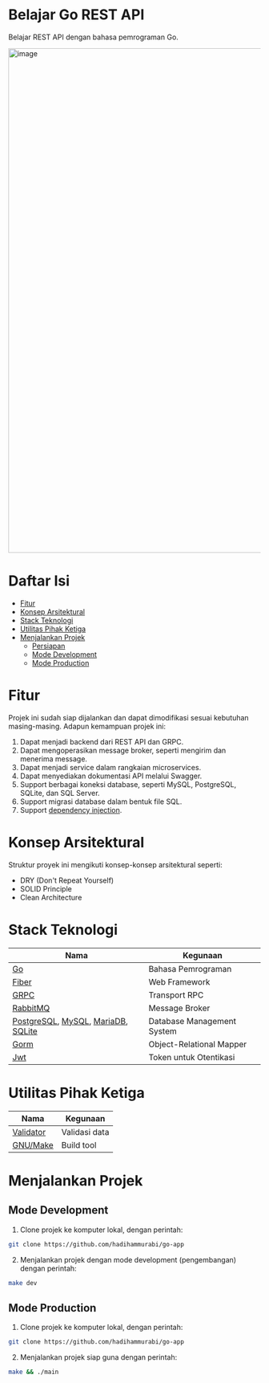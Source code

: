 # Belajar Go REST API
Belajar REST API dengan bahasa pemrograman Go.

<img width="1005" alt="image" src="https://user-images.githubusercontent.com/16364286/205443523-557129d2-fbaa-4391-8f58-1c1a2757ee9a.png">

# Daftar Isi
* [Fitur](#fitur)
* [Konsep Arsitektural](#konsep-arsitektural)
* [Stack Teknologi](#stack-teknologi)
* [Utilitas Pihak Ketiga](#utilitas-pihak-ketiga)
* [Menjalankan Projek](#menjalankan-projek)
  * [Persiapan](#persiapan)
  * [Mode Development](#mode-development)
  * [Mode Production](#mode-production)

# Fitur
Projek ini sudah siap dijalankan dan dapat dimodifikasi sesuai kebutuhan masing-masing. Adapun kemampuan projek ini:
1. Dapat menjadi backend dari REST API dan GRPC.
2. Dapat mengoperasikan message broker, seperti mengirim dan menerima message.
3. Dapat menjadi service dalam rangkaian microservices.
4. Dapat menyediakan dokumentasi API melalui Swagger.
5. Support berbagai koneksi database, seperti MySQL, PostgreSQL, SQLite, dan SQL Server.
6. Support migrasi database dalam bentuk file SQL.
7. Support [dependency injection](https://en.wikipedia.org/wiki/Dependency_injection).

# Konsep Arsitektural
Struktur proyek ini mengikuti konsep-konsep arsitektural seperti:
- DRY (Don't Repeat Yourself)
- SOLID Principle
- Clean Architecture

# Stack Teknologi
Nama | Kegunaan
-|-
[Go](https://golang.org) | Bahasa Pemrograman
[Fiber](https://docs.gofiber.io) | Web Framework
[GRPC](https://grpc.io) | Transport RPC
[RabbitMQ](https://www.rabbitmq.com) | Message Broker
[PostgreSQL](https://www.postgresql.org), [MySQL](https://www.mysql.com/), [MariaDB](https://mariadb.org/), [SQLite](https://www.sqlite.org/index.html) | Database Management System
[Gorm](https://gorm.io/index.html) | Object-Relational Mapper
[Jwt](https://jwt.io) | Token untuk Otentikasi

# Utilitas Pihak Ketiga
Nama | Kegunaan
-|-
[Validator](https://github.com/go-playground/validator) | Validasi data
[GNU/Make](https://www.gnu.org/software/make/) | Build tool

# Menjalankan Projek

## Mode Development
1. Clone projek ke komputer lokal, dengan perintah:
  ```bash
  git clone https://github.com/hadihammurabi/go-app
  ```
2. Menjalankan projek dengan mode development (pengembangan) dengan perintah:
  ```bash
  make dev
  ```

## Mode Production
1. Clone projek ke komputer lokal, dengan perintah:
  ```bash
  git clone https://github.com/hadihammurabi/go-app
  ```
2. Menjalankan projek siap guna dengan perintah:
  ```bash
  make && ./main
  ```
